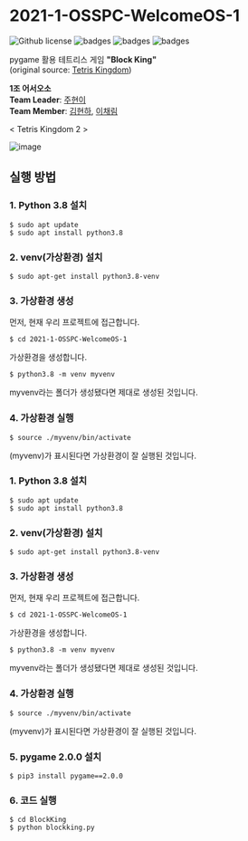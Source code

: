 # 2021-1-OSSPC-WelcomeOS-1
![Github license](https://img.shields.io/github/license/CSID-DGU/2021-1-OSSPC-WelcomeOS-1)
![badges](https://img.shields.io/badge/OS-ubuntu-red)
![badges](https://img.shields.io/badge/python-3.8-blue)
![badges](https://img.shields.io/badge/pygame-2.0.0-orange)

pygame 활용 테트리스 게임 **"Block King"**  
(original source: [Tetris Kingdom](https://github.com/CSID-DGU/2020-2-OSSP-CP-17woljang-9))

**1조 어서오소**  
**Team Leader**: [주현이](https://github.com/hyeoneedyou)  
**Team Member**: [김현하](https://github.com/kimhyeonhaa), [이채림](https://github.com/leechaelim)

< Tetris Kingdom 2 >

![image](https://user-images.githubusercontent.com/58203135/121075993-d1cf7c80-c810-11eb-8ba6-3a9fe5c4f1e5.png)

## 실행 방법
### 1. Python 3.8 설치
```
$ sudo apt update
$ sudo apt install python3.8
```
### 2. venv(가상환경) 설치

```
$ sudo apt-get install python3.8-venv

```
### 3. 가상환경 생성
먼저, 현재 우리 프로젝트에 접근합니다.
```
$ cd 2021-1-OSSPC-WelcomeOS-1
```
가상환경을 생성합니다.
```
$ python3.8 -m venv myvenv
```
myvenv라는 폴더가 생성됐다면 제대로 생성된 것입니다.

### 4. 가상환경 실행
```
$ source ./myvenv/bin/activate
```
(myvenv)가 표시된다면 가상환경이 잘 실행된 것입니다.
### 1. Python 3.8 설치
```
$ sudo apt update
$ sudo apt install python3.8
```
### 2. venv(가상환경) 설치

```
$ sudo apt-get install python3.8-venv

```
### 3. 가상환경 생성
먼저, 현재 우리 프로젝트에 접근합니다.
```
$ cd 2021-1-OSSPC-WelcomeOS-1
```
가상환경을 생성합니다.
```
$ python3.8 -m venv myvenv
```
myvenv라는 폴더가 생성됐다면 제대로 생성된 것입니다.

### 4. 가상환경 실행
```
$ source ./myvenv/bin/activate
```
(myvenv)가 표시된다면 가상환경이 잘 실행된 것입니다.
### 5. pygame 2.0.0 설치
```
$ pip3 install pygame==2.0.0
```
### 6. 코드 실행
```
$ cd BlockKing
$ python blockking.py
```

